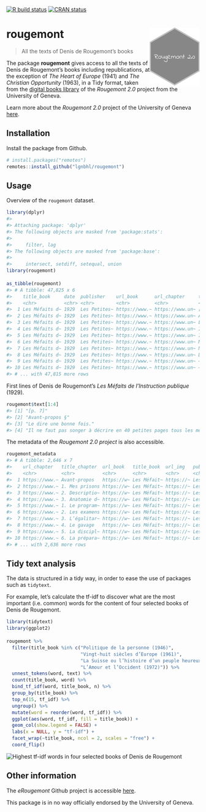 
<!-- README.md is generated from README.Rmd. Please edit that file -->

<!-- badges: start -->

[![R build
status](https://github.com/lgnbhl/rougemont/workflows/R-CMD-check/badge.svg)](https://github.com/lgnbhl/rougemont/actions)
[![CRAN
status](https://www.r-pkg.org/badges/version/rougemont)](https://CRAN.R-project.org/package=rougemont)
<!-- badges: end -->

# rougemont <img src="man/figures/logo.png" align="right" />

> All the texts of Denis de Rougemont’s books

The package **rougemont** gives access to all the texts of Denis de
Rougemont’s books including republications, at the exception of *The
Heart of Europe* (1941) and *The Christian Opportunity* (1963), in a
Tidy format, taken from the [digital books
library](https://www.unige.ch/rougemont/livres/) of the *Rougemont 2.0*
project from the University of Geneva.

Learn more about the *Rougemont 2.0* project of the University of Geneva
[here](https://www.unige.ch/rougemont/).

## Installation

Install the package from Github.

``` r
# install.packages("remotes")
remotes::install_github("lgnbhl/rougemont")
```

## Usage

Overview of the `rougemont` dataset.

``` r
library(dplyr)
#> 
#> Attaching package: 'dplyr'
#> The following objects are masked from 'package:stats':
#> 
#>     filter, lag
#> The following objects are masked from 'package:base':
#> 
#>     intersect, setdiff, setequal, union
library(rougemont)

as_tibble(rougemont)
#> # A tibble: 47,825 x 6
#>    title_book     date  publisher    url_book      url_chapter     text         
#>    <chr>          <chr> <chr>        <chr>         <chr>           <chr>        
#>  1 Les Méfaits d~ 1929  Les Petites~ https://www.~ https://www.un~ [p. 7]       
#>  2 Les Méfaits d~ 1929  Les Petites~ https://www.~ https://www.un~ Avant-propos~
#>  3 Les Méfaits d~ 1929  Les Petites~ https://www.~ https://www.un~ Le dire une ~
#>  4 Les Méfaits d~ 1929  Les Petites~ https://www.~ https://www.un~ Il ne faut p~
#>  5 Les Méfaits d~ 1929  Les Petites~ https://www.~ https://www.un~ Il a paru su~
#>  6 Les Méfaits d~ 1929  Les Petites~ https://www.~ https://www.un~ Mon dessein ~
#>  7 Les Méfaits d~ 1929  Les Petites~ https://www.~ https://www.un~ Nous vivons ~
#>  8 Les Méfaits d~ 1929  Les Petites~ https://www.~ https://www.un~ D’ailleurs, ~
#>  9 Les Méfaits d~ 1929  Les Petites~ https://www.~ https://www.un~ — Alors ?    
#> 10 Les Méfaits d~ 1929  Les Petites~ https://www.~ https://www.un~ — Justement.~
#> # ... with 47,815 more rows
```

First lines of Denis de Rougemont’s *Les Méfaits de l’Instruction
publique* (1929).

``` r
rougemont$text[1:4]
#> [1] "[p. 7]"                                                                                                                                                                           
#> [2] "Avant-propos §"                                                                                                                                                                   
#> [3] "Le dire une bonne fois."                                                                                                                                                          
#> [4] "Il ne faut pas songer à décrire en 40 petites pages tous les méfaits de l’instruction publique. C’est à peine assez pour indiquer leur ordre de grandeur ; à quoi je me bornerai."
```

The metadata of the *Rougemont 2.0 project* is also accessible.

``` r
rougemont_metadata
#> # A tibble: 2,646 x 7
#>    url_chapter   title_chapter  url_book   title_book  url_img   publisher date 
#>    <chr>         <chr>          <chr>      <chr>       <chr>     <chr>     <chr>
#>  1 https://www.~ Avant-propos   https://w~ Les Méfait~ https://~ Les Peti~ 1929 
#>  2 https://www.~ 1. Mes prisons https://w~ Les Méfait~ https://~ Les Peti~ 1929 
#>  3 https://www.~ 2. Descriptio~ https://w~ Les Méfait~ https://~ Les Peti~ 1929 
#>  4 https://www.~ 3. Anatomie d~ https://w~ Les Méfait~ https://~ Les Peti~ 1929 
#>  5 https://www.~ 1. Le program~ https://w~ Les Méfait~ https://~ Les Peti~ 1929 
#>  6 https://www.~ 2. Les examens https://w~ Les Méfait~ https://~ Les Peti~ 1929 
#>  7 https://www.~ 3. L’égalitar~ https://w~ Les Méfait~ https://~ Les Peti~ 1929 
#>  8 https://www.~ 4. Le gavage   https://w~ Les Méfait~ https://~ Les Peti~ 1929 
#>  9 https://www.~ 5. La discipl~ https://w~ Les Méfait~ https://~ Les Peti~ 1929 
#> 10 https://www.~ 6. La prépara~ https://w~ Les Méfait~ https://~ Les Peti~ 1929 
#> # ... with 2,636 more rows
```

## Tidy text analysis

The data is structured in a tidy way, in order to ease the use of
packages such as `tidytext`.

For example, let’s calculate the tf-idf to discover what are the most
important (i.e. common) words for the content of four selected books of
Denis de Rougemont.

``` r
library(tidytext)
library(ggplot2)

rougemont %>%
  filter(title_book %in% c("Politique de la personne (1946)", 
                           "Vingt-huit siècles d’Europe (1961)",
                           "La Suisse ou l’histoire d’un peuple heureux (1965)",
                           "L’Amour et l’Occident (1972)")) %>%
  unnest_tokens(word, text) %>%
  count(title_book, word) %>%
  bind_tf_idf(word, title_book, n) %>%
  group_by(title_book) %>% 
  top_n(15, tf_idf) %>% 
  ungroup() %>%
  mutate(word = reorder(word, tf_idf)) %>%
  ggplot(aes(word, tf_idf, fill = title_book)) +
  geom_col(show.legend = FALSE) +
  labs(x = NULL, y = "tf-idf") +
  facet_wrap(~title_book, ncol = 2, scales = "free") +
  coord_flip()
```

![Highest tf-idf words in four selected books of Denis de
Rougemont](man/figures/tf-idf-1.png)

## Other information

The *eRougemont* Github project is accessible
[here](https://github.com/eRougemont).

This package is in no way officially endorsed by the University of
Geneva.
